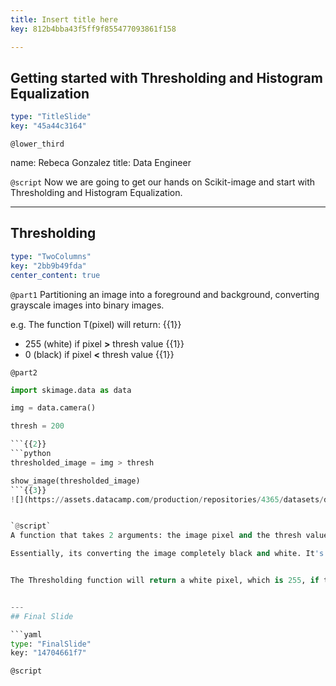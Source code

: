 ```yaml
---
title: Insert title here
key: 812b4bba43f5ff9f855477093861f158

---
```

## Getting started with Thresholding and Histogram Equalization

```yaml
type: "TitleSlide"
key: "45a44c3164"
```

`@lower_third`

name: Rebeca Gonzalez
title: Data Engineer


`@script`
Now we are going to get our hands on Scikit-image and start with Thresholding and Histogram Equalization.


---
## Thresholding

```yaml
type: "TwoColumns"
key: "2bb9b49fda"
center_content: true
```

`@part1`
Partitioning an image into a foreground and background, converting grayscale images into binary images.

e.g. The function T(pixel) will return: {{1}}

- 255 (white) if pixel **>** thresh value {{1}}
- 0 (black) if pixel **<** thresh value {{1}}


`@part2`
```python
import skimage.data as data

img = data.camera()

thresh = 200

```{{2}}
```python
thresholded_image = img > thresh

show_image(thresholded_image)
```{{3}}
![](https://assets.datacamp.com/production/repositories/4365/datasets/de9a4ae8aed79a5570320ec2e348b1f3673022e2/camera_thresholding_row.png){{3}}


`@script`
A function that takes 2 arguments: the image pixel and the thresh value to compare with.

Essentially, its converting the image completely black and white. It's used to create a binary image from a gray-scale one. It's the simplest method, yet effective, of image segmentation, something that we will cover in more detail later on, in the course. It help us to separate objects from a background.


The Thresholding function will return a white pixel, which is 255, if the pixel its evaluating is greater than the thresh value to compare with. And will return a black pixel otherwise.


---
## Final Slide

```yaml
type: "FinalSlide"
key: "14704661f7"
```

`@script`


